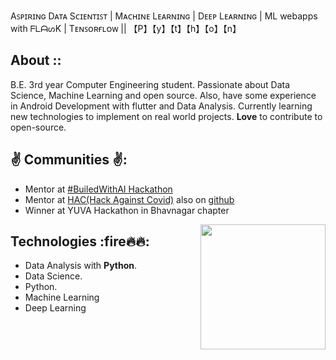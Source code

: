 

Aꜱᴘɪʀɪɴɢ Dᴀᴛᴀ Sᴄɪᴇɴᴛɪꜱᴛ | Mᴀᴄʜɪɴᴇ Lᴇᴀʀɴɪɴɢ | Dᴇᴇᴘ Lᴇᴀʀɴɪɴɢ | ML webapps with ᖴᒪᗩᔕK | Tᴇɴꜱᴏʀғʟᴏᴡ ||
【P】【y】【t】【h】【o】【n】

## About ::
   B.E. 3rd year Computer Engineering student. Passionate about Data Science, Machine Learning and open source. Also, have some experience in Android Development with flutter and Data Analysis. Currently learning new technologies to implement on real world projects. **Love** to contribute to open-source.

   

## ✌ Communities ✌:
   - Mentor at [#BuiledWithAI Hackathon](https://hackmakers-35566.web.app/)
   - Mentor at [HAC(Hack Against Covid)](hac.codezoned.com) also on [github](https://github.com/HAC-2020)
   - Winner at YUVA Hackathon in Bhavnagar chapter

<a href="https://samujjwaal.tech/"><img src="https://github.com/samujjwaal/samujjwaal/raw/master/etc/python.png" align="right" height="200" /></a>
  
## Technologies :fire🔥🔥:
- Data Analysis with **Python**.
- Data Science.
- Python.
- Machine Learning
- Deep Learning
